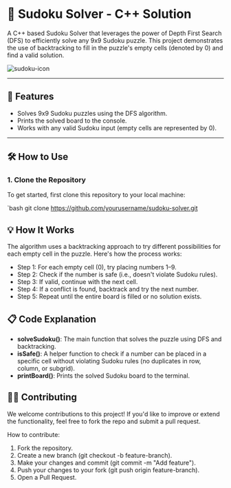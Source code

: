 # 🧩 Sudoku Solver - C++ Solution

A C++ based Sudoku Solver that leverages the power of Depth First Search (DFS) to efficiently solve any 9x9 Sudoku puzzle. This project demonstrates the use of backtracking to fill in the puzzle's empty cells (denoted by 0) and find a valid solution.

![sudoku-icon](https://img.icons8.com/external-flat-juicy-fish/64/000000/external-sudoku-puzzle-game-external-flat-flat-juicy-fish.png)

---

## 🚀 Features

- Solves 9x9 Sudoku puzzles using the DFS algorithm.
- Prints the solved board to the console.
- Works with any valid Sudoku input (empty cells are represented by 0).

---

## 🛠️ How to Use

### 1. Clone the Repository

To get started, first clone this repository to your local machine:

`bash
git clone https://github.com/yourusername/sudoku-solver.git

## 💡 How It Works

The algorithm uses a backtracking approach to try different possibilities for each empty cell in the puzzle. Here's how the process works:

- Step 1: For each empty cell (0), try placing numbers 1–9.
- Step 2: Check if the number is safe (i.e., doesn't violate Sudoku rules).
- Step 3: If valid, continue with the next cell.
- Step 4: If a conflict is found, backtrack and try the next number.
- Step 5: Repeat until the entire board is filled or no solution exists.

## 📋 Code Explanation

- **solveSudoku()**: The main function that solves the puzzle using DFS and backtracking.
- **isSafe()**: A helper function to check if a number can be placed in a specific cell without violating Sudoku rules (no duplicates in row, column, or subgrid).
- **printBoard()**: Prints the solved Sudoku board to the terminal.

## 🧑‍💻 Contributing

We welcome contributions to this project! If you'd like to improve or extend the functionality, feel free to fork the repo and submit a pull request.

How to contribute:
1. Fork the repository.
2. Create a new branch (git checkout -b feature-branch).
3. Make your changes and commit (git commit -m "Add feature").
4. Push your changes to your fork (git push origin feature-branch).
5. Open a Pull Request.